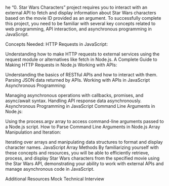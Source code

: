 he “0. Star Wars Characters” project requires you to interact with an external API to fetch and display information about Star Wars characters based on the movie ID provided as an argument. To successfully complete this project, you need to be familiar with several key concepts related to web programming, API interaction, and asynchronous programming in JavaScript.

Concepts Needed:
HTTP Requests in JavaScript:

Understanding how to make HTTP requests to external services using the request module or alternatives like fetch in Node.js.
A Complete Guide to Making HTTP Requests in Node.js
Working with APIs:

Understanding the basics of RESTful APIs and how to interact with them.
Parsing JSON data returned by APIs.
Working with APIs in JavaScript
Asynchronous Programming:

Managing asynchronous operations with callbacks, promises, and async/await syntax.
Handling API response data asynchronously.
Asynchronous Programming in JavaScript
Command Line Arguments in Node.js:

Using the process.argv array to access command-line arguments passed to a Node.js script.
How to Parse Command Line Arguments in Node.js
Array Manipulation and Iteration:

Iterating over arrays and manipulating data structures to format and display character names.
JavaScript Array Methods
By familiarizing yourself with these concepts and resources, you will be able to efficiently retrieve, process, and display Star Wars characters from the specified movie using the Star Wars API, demonstrating your ability to work with external APIs and manage asynchronous code in JavaScript.

Additional Resources
Mock Technical Interview
